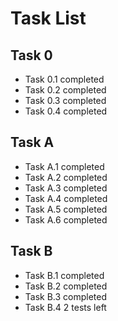 # Task List

## Task 0
* Task 0.1 completed
* Task 0.2 completed
* Task 0.3 completed
* Task 0.4 completed
  
## Task A
* Task A.1 completed
* Task A.2 completed
* Task A.3 completed
* Task A.4 completed
* Task A.5 completed
* Task A.6 completed

## Task B
* Task B.1 completed
* Task B.2 completed
* Task B.3 completed
* Task B.4 2 tests left
